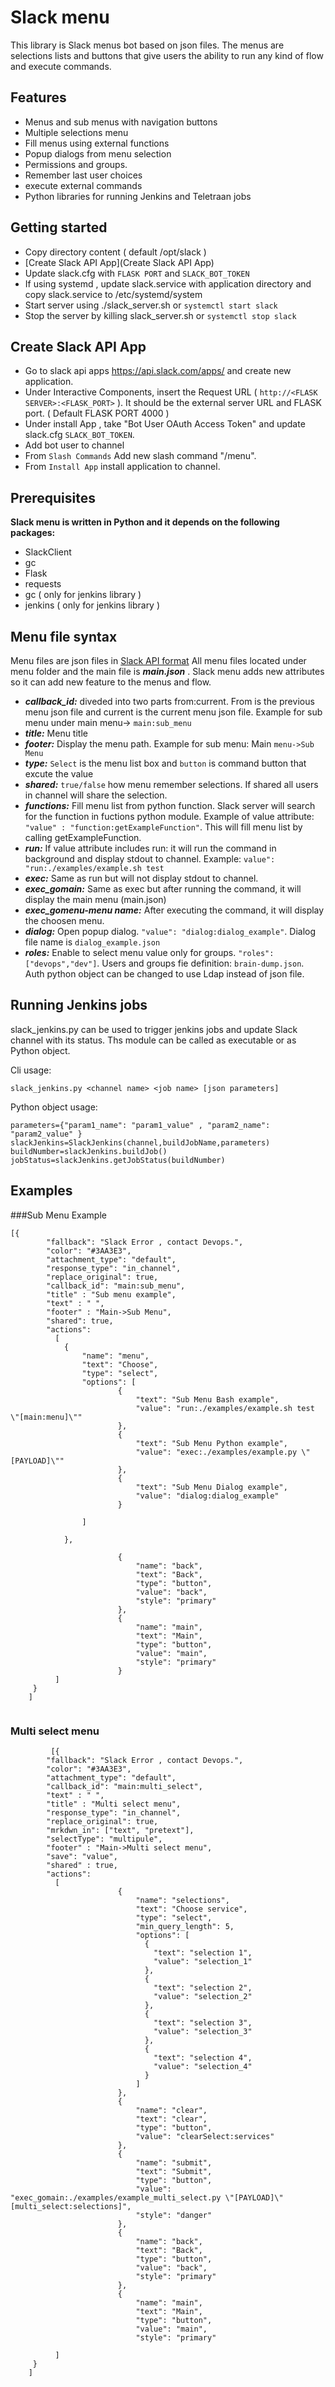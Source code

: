 # Slack menu

This library is Slack menus bot based on json files. The menus are selections lists and buttons that give users the ability to run any kind of flow and execute commands.

## Features 

- Menus and sub menus with navigation buttons  
- Multiple selections menu
- Fill menus using external functions
- Popup dialogs from menu selection
- Permissions and groups. 
- Remember last user choices
- execute external commands
- Python libraries for running Jenkins and Teletraan jobs 

## Getting started

- Copy directory content ( default /opt/slack )
- [Create Slack API App](Create Slack API App)
- Update slack.cfg with ```FLASK PORT``` and ```SLACK_BOT_TOKEN```
- If using systemd , update slack.service with application directory and copy slack.service to /etc/systemd/system
- Start server using ./slack_server.sh or ```systemctl start slack```
- Stop the server by killing slack_server.sh or ```systemctl stop slack```
  
## Create Slack API App

- Go to slack api apps https://api.slack.com/apps/ and create new application.
- Under Interactive Components, insert the Request URL ( ```http://<FLASK SERVER>:<FLASK_PORT>``` ). It should be the external server URL and FLASK port. ( Default FLASK PORT 4000 )
- Under install App , take "Bot User OAuth Access Token" and update slack.cfg ```SLACK_BOT_TOKEN```.
- Add bot user to channel
- From ```Slash Commands``` Add new slash command "/menu".
- From ```Install App``` install application to channel. 

## Prerequisites

  **Slack menu is written in Python and it depends on the following packages:**
  
- SlackClient
- gc
- Flask
- requests
- gc ( only for jenkins library )
- jenkins ( only for jenkins library )


## Menu file syntax

Menu files are json files in [Slack API format](https://api.slack.com)
All menu files located under menu folder and the main file is ***main.json*** .
Slack menu adds new attributes so it can add new feature to the menus and flow.

- ***callback_id:*** diveded into two parts from:current. From is the previous menu json file and current is the current menu json file. Example for sub menu under main menu-> ```main:sub_menu```
- ***title:*** Menu title
- ***footer:*** Display the menu path. Example for sub menu: Main ```menu->Sub Menu```
- ***type:*** ```Select``` is the menu list box and ```button``` is command button that excute the value
- ***shared:*** ```true/false``` how menu remember selections. If shared all users in channel will share the selection.
- ***functions:*** Fill menu list from python function. Slack server will search for the function in fuctions python module. Example of value attribute: ```"value" : "function:getExampleFunction"```. This will fill menu list by calling getExampleFunction.
- ***run:*** If value attribute includes run: it will run the command in background and display stdout to channel. Example: ```value": "run:./examples/example.sh test```
- ***exec:*** Same as run but will not display stdout to channel.
- ***exec_gomain:*** Same as exec but after running the command, it will display the main menu (main.json)
- ***exec_gomenu-menu name:*** After executing the command, it will display the choosen menu.
- ***dialog:*** Open popup dialog. ```"value": "dialog:dialog_example"```. Dialog file name is ```dialog_example.json```
- ***roles:*** Enable to select menu value only for groups. ```"roles": ["devops","dev"]```. Users and groups fie definition: ```brain-dump.json```. Auth python object can be changed to use Ldap instead of json file. 


## Running Jenkins jobs
slack_jenkins.py can be used to trigger jenkins jobs and update Slack channel with its status.
Ths module can be called as executable or as Python object.

Cli usage:

```
slack_jenkins.py <channel name> <job name> [json parameters]
```

Python object usage: 

```
parameters={"param1_name": "param1_value" , "param2_name": "param2_value" }
slackJenkins=SlackJenkins(channel,buildJobName,parameters)
buildNumber=slackJenkins.buildJob()
jobStatus=slackJenkins.getJobStatus(buildNumber)
```


## Examples

###Sub Menu Example

```
[{
        "fallback": "Slack Error , contact Devops.",
        "color": "#3AA3E3",
        "attachment_type": "default",
        "response_type": "in_channel",
        "replace_original": true,
        "callback_id": "main:sub_menu",
        "title" : "Sub menu example",
        "text" : " ",
        "footer" : "Main->Sub Menu",
        "shared": true,
        "actions":
          [
            {
                "name": "menu",
                "text": "Choose",
                "type": "select",
                "options": [
                        {
                            "text": "Sub Menu Bash example",
                            "value": "run:./examples/example.sh test \"[main:menu]\""
                        },
                        {
                            "text": "Sub Menu Python example",
                            "value": "exec:./examples/example.py \"[PAYLOAD]\""
                        },
                        {
                            "text": "Sub Menu Dialog example",
                            "value": "dialog:dialog_example"
                        }

                ]

            },

                        {
                            "name": "back",
                            "text": "Back",
                            "type": "button",
                            "value": "back",
                            "style": "primary"
                        },
                        {
                            "name": "main",
                            "text": "Main",
                            "type": "button",
                            "value": "main",
                            "style": "primary"
                        }
          ]
     }
    ]   
 
```
    
### Multi select menu
    
```
         [{
        "fallback": "Slack Error , contact Devops.",
        "color": "#3AA3E3",
        "attachment_type": "default",
        "callback_id": "main:multi_select",
        "text" : " ",
        "title" : "Multi select menu",
        "response_type": "in_channel",
        "replace_original": true,
        "mrkdwn_in": ["text", "pretext"],
        "selectType": "multipule",
        "footer" : "Main->Multi select menu",
        "save": "value",
        "shared" : true,
        "actions":
          [
                        {
                            "name": "selections",
                            "text": "Choose service",
                            "type": "select",
                            "min_query_length": 5,
                            "options": [
                              {
                                "text": "selection 1",
                                "value": "selection_1"
                              },
                              {
                                "text": "selection 2",
                                "value": "selection_2"
                              },
                              {
                                "text": "selection 3",
                                "value": "selection_3"
                              },
                              {
                                "text": "selection 4",
                                "value": "selection_4"
                              }
                            ]
                        },
                        {
                            "name": "clear",
                            "text": "clear",
                            "type": "button",
                            "value": "clearSelect:services"
                        },
                        {
                            "name": "submit",
                            "text": "Submit",
                            "type": "button",
                            "value": "exec_gomain:./examples/example_multi_select.py \"[PAYLOAD]\" [multi_select:selections]",
                            "style": "danger"
                        },
                        {
                            "name": "back",
                            "text": "Back",
                            "type": "button",
                            "value": "back",
                            "style": "primary"
                        },
                        {
                            "name": "main",
                            "text": "Main",
                            "type": "button",
                            "value": "main",
                            "style": "primary"

          ]
     }
    ]
    
```

